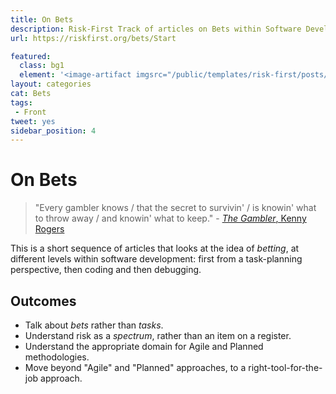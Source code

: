 ```yaml
---
title: On Bets
description: Risk-First Track of articles on Bets within Software Development
url: https://riskfirst.org/bets/Start

featured: 
  class: bg1
  element: '<image-artifact imgsrc="/public/templates/risk-first/posts/cards.svg">Track 4: On Bets</image-artifact>'
layout: categories
cat: Bets
tags:
 - Front
tweet: yes
sidebar_position: 4
---
```


# On Bets

> "Every gambler knows / that the secret to survivin' / is knowin' what to throw away / and knowin' what to keep." - [_The Gambler_, Kenny Rogers](https://en.wikipedia.org/wiki/The_Gambler_(song))

This is a short sequence of articles that looks at the idea of _betting_, at different levels within software development:  first from a task-planning perspective, then coding and then debugging.  

## Outcomes

- Talk about _bets_ rather than _tasks_.
- Understand risk as a _spectrum_, rather than an item on a register.
- Understand the appropriate domain for Agile and Planned methodologies.
- Move beyond "Agile"  and "Planned" approaches, to a right-tool-for-the-job approach.

<TagList filter="bets" />